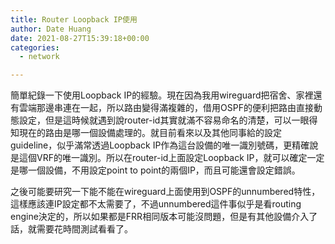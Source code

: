```yaml
---
title: Router Loopback IP使用
author: Date Huang
date: 2021-08-27T15:39:18+00:00
categories:
  - network

---
```

簡單紀錄一下使用Loopback IP的經驗。現在因為我用wireguard把宿舍、家裡還有雲端那邊串連在一起，所以路由變得滿複雜的，借用OSPF的便利把路由直接動態設定，但是這時候就遇到說router-id其實就滿不容易命名的清楚，可以一眼得知現在的路由是哪一個設備處理的。就目前看來以及其他同事給的設定guideline，似乎滿常透過Loopback IP作為這台設備的唯一識別號碼，更精確說是這個VRF的唯一識別。所以在router-id上面設定Loopback IP，就可以確定一定是哪一個設備，不用設定point to point的兩個IP，而且可能還會設定錯誤。

之後可能要研究一下能不能在wireguard上面使用到OSPF的unnumbered特性，這樣應該連IP設定都不太需要了，不過unnumbered這件事似乎是看routing engine決定的，所以如果都是FRR相同版本可能沒問題，但是有其他設備介入了話，就需要花時間測試看看了。
